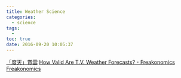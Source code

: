 ```yaml
---
title: Weather Science
categories:
  - science
tags:
  - 
toc: true
date: 2016-09-20 10:05:37
---
```


[「度天」賞雲](http://kids.weather.gov.hk/V2/eBook/ebook_cloud/m_ebook_index.htm)
[How Valid Are T.V. Weather Forecasts? - Freakonomics Freakonomics](http://freakonomics.com/2008/04/21/how-valid-are-tv-weather-forecasts/)

